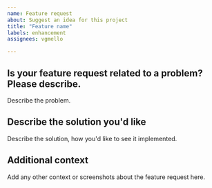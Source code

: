 ```yaml
---
name: Feature request
about: Suggest an idea for this project
title: "Feature name"
labels: enhancement
assignees: vgmello

---
```


## Is your feature request related to a problem? Please describe.
Describe the problem.

## Describe the solution you'd like
Describe the solution, how you'd like to see it implemented.

## Additional context
Add any other context or screenshots about the feature request here.
